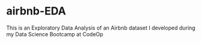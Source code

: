 # airbnb-EDA

This is an Exploratory Data Analysis of an Airbnb dataset I developed during my Data Science Bootcamp at CodeOp
